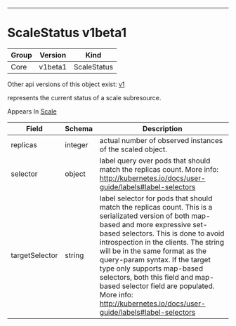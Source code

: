 

-----------
# ScaleStatus v1beta1



Group        | Version     | Kind
------------ | ---------- | -----------
Core | v1beta1 | ScaleStatus




<aside class="notice">Other api versions of this object exist: <a href="#scalestatus-v1">v1</a> </aside>


represents the current status of a scale subresource.

<aside class="notice">
Appears In <a href="#scale-v1beta1">Scale</a> </aside>

Field        | Schema     | Description
------------ | ---------- | -----------
replicas | integer | actual number of observed instances of the scaled object.
selector | object | label query over pods that should match the replicas count. More info: http://kubernetes.io/docs/user-guide/labels#label-selectors
targetSelector | string | label selector for pods that should match the replicas count. This is a serializated version of both map-based and more expressive set-based selectors. This is done to avoid introspection in the clients. The string will be in the same format as the query-param syntax. If the target type only supports map-based selectors, both this field and map-based selector field are populated. More info: http://kubernetes.io/docs/user-guide/labels#label-selectors






